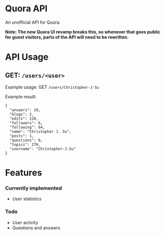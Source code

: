 Quora API
=========

An unofficial API for Quora.

**Note: The new Quora UI revamp breaks this, so whenever that goes public for guest visitors, parts of the API will need to be rewritten.**

# API Usage
## GET: `/users/<user>`
Example usage: GET `/users/Christopher-J-Su`

Example result:

    {
      "answers": 19, 
      "blogs": 2, 
      "edits": 120, 
      "followers": 6, 
      "following": 64, 
      "name": "Christopher J. Su", 
      "posts": 1, 
      "questions": 8, 
      "topics": 270, 
      "username": "Christopher-J-Su"
    }

# Features
### Currently implemented
* User statistics

### Todo
* User activity
* Questions and answers